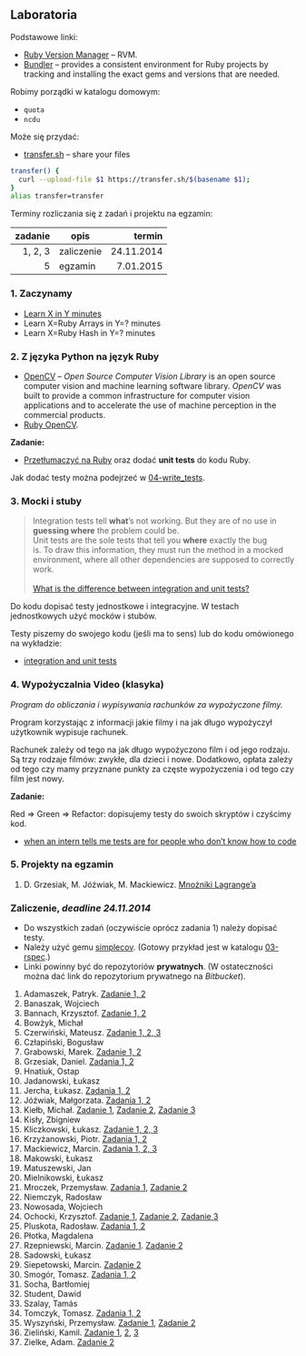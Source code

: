 ## Laboratoria

Podstawowe linki:

* [Ruby Version Manager](http://rvm.io/) – RVM.
* [Bundler](http://bundler.io/) – provides a consistent environment
  for Ruby projects by tracking and installing the exact gems and
  versions that are needed.

Robimy porządki w katalogu domowym:

* `quota`
* `ncdu`

Może się przydać:

* [transfer.sh](https://transfer.sh/) –
  share your files

```sh
transfer() {
  curl --upload-file $1 https://transfer.sh/$(basename $1);
}
alias transfer=transfer
```

Terminy rozliczania się z zadań i projektu na egzamin:

| zadanie | opis       | termin     |
|--------:|----------- |-----------:|
| 1, 2, 3 | zaliczenie | 24.11.2014 |
| 5       | egzamin    |  7.01.2015 |

### 1. Zaczynamy

* [Learn X in Y minutes](http://learnxinyminutes.com/docs/ruby/)
* Learn X=Ruby Arrays in Y=? minutes
* Learn X=Ruby Hash in Y=? minutes


### 2. Z języka Python na język Ruby

* [OpenCV](http://opencv.org/) – *Open Source Computer Vision Library*
  is an open source computer vision and machine learning software
  library. *OpenCV* was built to provide a common infrastructure for
  computer vision applications and to accelerate the use of machine
  perception in the commercial products.
* [Ruby OpenCV](https://github.com/ruby-opencv/ruby-opencv).

**Zadanie:**

* [Przetłumaczyć na Ruby](labs/01-opencv) oraz dodać **unit tests**
  do kodu Ruby.

Jak dodać testy można podejrzeć
w [04-write_tests](https://github.com/egzamin/tar/tree/master/labs/04-write_tests).


### 3. Mocki i stuby

> Integration tests tell **what**’s not working. But they are of no use in<br>
> **guessing where** the problem could be.<br>
> Unit tests are the sole tests that tell you **where** exactly the bug<br>
> is. To draw this information, they must run the method in a mocked<br>
> environment, where all other dependencies are supposed to correctly work.<br>
> <br>
> [What is the difference between integration and unit tests?](http://stackoverflow.com/questions/10752/what-is-the-difference-between-integration-and-unit-tests)

Do kodu dopisać testy jednostkowe i integracyjne.
W testach jednostkowych użyć mocków i stubów.

Testy piszemy do swojego kodu (jeśli ma to sens)
lub do kodu omówionego na wykładzie:

* [integration and unit tests](https://github.com/egzamin/tar/tree/master/labs/05-integration_tests)


### 4. Wypożyczalnia Video (klasyka)

*Program do obliczania i wypisywania rachunków za wypożyczone filmy.*

Program korzystając z informacji jakie filmy i na jak długo
wypożyczył użytkownik wypisuje rachunek.

Rachunek zależy od tego na jak długo wypożyczono film
i od jego rodzaju. Są trzy rodzaje filmów: zwykłe, dla dzieci
i nowe. Dodatkowo, opłata zależy od tego czy mamy przyznane
punkty za częste wypożyczenia i od tego czy film jest nowy.

**Zadanie:**

Red ⇒ Green ⇒ Refactor: dopisujemy testy do swoich skryptów i czyścimy kod.

* [when an intern tells me tests are for people who don’t know how to code](http://thecodinglove.com/post/43737038742/when-an-intern-tells-me-tests-are-for-people-who-dont)


### 5. Projekty na egzamin

1. D. Grzesiak, M. Jóźwiak, M. Mackiewicz.
  [Mnożniki Lagrange’a](/)


### Zaliczenie, *deadline 24.11.2014*

- Do wszystkich zadań (oczywiście oprócz zadania 1) należy dopisać testy.
- Należy użyć gemu [simplecov](https://github.com/colszowka/simplecov).
  (Gotowy przykład jest w katalogu [03-rspec](labs/03-rspec).)
- Linki powinny być do repozytoriów **prywatnych**.
  (W ostateczności można dać link do repozytorium prywatnego na *Bitbucket*).

1. Adamaszek, Patryk. [Zadanie 1, 2](https://github.com/padamaszek/Ruby-Testowanie)
1. Banaszak, Wojciech
1. Bannach, Krzysztof. [Zadanie 1, 2](https://github.com/kbannach/programy-ruby)
1. Bowżyk, Michał
1. Czerwiński, Mateusz. [Zadanie 1, 2, 3](https://github.com/mtczerwinski/testing-ruby)
1. Człapiński, Bogusław
1. Grabowski, Marek. [Zadanie 1, 2](https://bitbucket.org/Grabarzstg/ruby)
1. Grzesiak, Daniel. [Zadania 1, 2](https://github.com/dgrzesiak/ruby/tree/master/Zadanie1-2)
1. Hnatiuk, Ostap
1. Jadanowski, Łukasz
1. Jercha, Łukasz. [Zadania 1, 2](https://github.com/ljercha/testowanie-w-ruby)
1. Jóźwiak, Małgorzata. [Zadania 1, 2](https://github.com/mjozwiak/ruby_lab_3)
1. Kiełb, Michał. [Zadanie 1](https://bitbucket.org/mkielb/ruby-labs/src/master/exercise-1/), [Zadanie 2](https://bitbucket.org/mkielb/ruby-labs/src/master/exercise-2/), [Zadanie 3](https://bitbucket.org/mkielb/ruby-labs/src/master/exercise-3/)
1. Kisły, Zbigniew
1. Kliczkowski, Łukasz. [Zadanie 1, 2, 3](https://github.com/lkliczkowski/Ruby)
1. Krzyżanowski, Piotr. [Zadania 1, 2](https://github.com/pietter/Ruby/tree/master/Zadania1_2)
1. Mackiewicz, Marcin. [Zadania 1, 2, 3](https://bitbucket.org/mmackiewicz2/ruby/branch/Testowanie-Ruby)
1. Makowski, Łukasz
1. Matuszewski, Jan
1. Mielnikowski, Łukasz
1. Mroczek, Przemysław. [Zadania 1](https://github.com/pmroczek/testowanie_repo/blob/master/Zadanie1/README.md), [Zadanie 2](https://github.com/pmroczek/testowanie_repo/tree/master/Zadanie2)
1. Niemczyk, Radosław
1. Nowosada, Wojciech
1. Ochocki, Krzysztof. [Zadanie 1](https://github.com/kochocki/ruby/tree/master/zadanie_1), [Zadanie 2](https://github.com/kochocki/ruby/tree/master/zadanie_2), [Zadanie 3](https://github.com/kochocki/ruby/tree/master/zadanie_3)
1. Pluskota, Radosław. [Zadania 1, 2](https://github.com/rpluskota/rubytestinglab2014)
1. Płotka, Magdalena
1. Rzepniewski, Marcin. [Zadanie 1](https://github.com/mrzepniewski/Ruby). [Zadanie 2](https://docs.google.com/document/d/1jw7cwy8kZYEWmuXQmpPRev2K-_D7a-GhUL6K4P33i8o)
1. Sadowski, Łukasz
1. Siepetowski, Marcin. [Zadanie 2](https://github.com/siepet/rubyrubyruby/)
1. Smogór, Tomasz. [Zadania 1, 2](https://github.com/tsmogor/ruby)
1. Socha, Bartłomiej
1. Student, Dawid
1. Szalay, Tamás
1. Tomczyk, Tomasz. [Zadania 1, 2](https://github.com/tomaszte/testowanie-aplikacji-ruby)
1. Wyszyński, Przemysław. [Zadanie 1](https://github.com/pwyszynski/ruby-tuts/blob/master/tutorial.md), [Zadanie 2](https://github.com/pwyszynski/sequence)
1. Zieliński, Kamil. [Zadanie 1](https://bitbucket.org/Ziela/testowanieaplikacjiruby/src/03e67e03e210e3a016342d5008e30bd37edb5549/Zadanie1/?at=master), [ 2](https://bitbucket.org/Ziela/testowanieaplikacjiruby/src/03e67e03e210e3a016342d5008e30bd37edb5549/Zadanie2/?at=master), [ 3](https://bitbucket.org/Ziela/testowanieaplikacjiruby/src/03e67e03e210e3a016342d5008e30bd37edb5549/Zadanie3/?at=master)
1. Zielke, Adam. [Zadanie 2](https://github.com/F3sterski/rubypro1)
